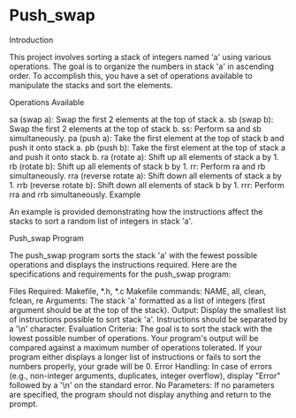<h1>Push_swap</h2>

Introduction

This project involves sorting a stack of integers named 'a' using various operations. The goal is to organize the numbers in stack 'a' in ascending order. To accomplish this, you have a set of operations available to manipulate the stacks and sort the elements.

Operations Available

sa (swap a): Swap the first 2 elements at the top of stack a.
sb (swap b): Swap the first 2 elements at the top of stack b.
ss: Perform sa and sb simultaneously.
pa (push a): Take the first element at the top of stack b and push it onto stack a.
pb (push b): Take the first element at the top of stack a and push it onto stack b.
ra (rotate a): Shift up all elements of stack a by 1.
rb (rotate b): Shift up all elements of stack b by 1.
rr: Perform ra and rb simultaneously.
rra (reverse rotate a): Shift down all elements of stack a by 1.
rrb (reverse rotate b): Shift down all elements of stack b by 1.
rrr: Perform rra and rrb simultaneously.
Example

An example is provided demonstrating how the instructions affect the stacks to sort a random list of integers in stack 'a'.

Push_swap Program

The push_swap program sorts the stack 'a' with the fewest possible operations and displays the instructions required. Here are the specifications and requirements for the push_swap program:

Files Required: Makefile, *.h, *.c
Makefile commands: NAME, all, clean, fclean, re
Arguments: The stack 'a' formatted as a list of integers (first argument should be at the top of the stack).
Output: Display the smallest list of instructions possible to sort stack 'a'. Instructions should be separated by a '\n' character.
Evaluation Criteria: The goal is to sort the stack with the lowest possible number of operations. Your program's output will be compared against a maximum number of operations tolerated. If your program either displays a longer list of instructions or fails to sort the numbers properly, your grade will be 0.
Error Handling: In case of errors (e.g., non-integer arguments, duplicates, integer overflow), display "Error" followed by a '\n' on the standard error.
No Parameters: If no parameters are specified, the program should not display anything and return to the prompt.
